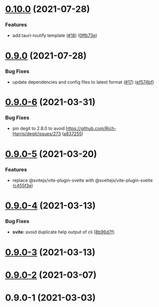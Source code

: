 # [0.10.0](https://github.com/svitejs/svite/compare/svite@0.9.0...svite@0.10.0) (2021-07-28)


### Features

* add tauri-routify template ([#18](https://github.com/svitejs/svite/issues/18)) ([0ffb73e](https://github.com/svitejs/svite/commit/0ffb73e10eaaa8542b9d43707b99f98d08dc4330))



# [0.9.0](https://github.com/svitejs/svite/compare/svite@0.9.0-6...svite@0.9.0) (2021-07-28)


### Bug Fixes

* update dependencies and config files to latest format ([#17](https://github.com/svitejs/svite/issues/17)) ([ef574bf](https://github.com/svitejs/svite/commit/ef574bfb70b87ddfeb9a5a2c1c5d94dbd830be40))



# [0.9.0-6](https://github.com/svitejs/svite/compare/svite@0.9.0-5...svite@0.9.0-6) (2021-03-31)


### Bug Fixes

* pin degit to 2.8.0 to avoid https://github.com/Rich-Harris/degit/issues/273 ([a837255](https://github.com/svitejs/svite/commit/a83725522d43630f98f1836e1b2e488f0190ba2f))



# [0.9.0-5](https://github.com/svitejs/svite/compare/svite@0.9.0-4...svite@0.9.0-5) (2021-03-20)


### Features

* replace @svitejs/vite-plugin-svelte with @sveltejs/vite-plugin-svelte ([c455f3e](https://github.com/svitejs/svite/commit/c455f3eb35ae22f1e2e75234eb9910999d873654))



# [0.9.0-4](https://github.com/svitejs/svite/compare/svite@0.9.0-3...svite@0.9.0-4) (2021-03-13)


### Bug Fixes

* **svite:** avoid duplicate help output of cli ([8b96d7f](https://github.com/svitejs/svite/commit/8b96d7f2639f8d63d3b07284403e204f835a09b4))



# [0.9.0-3](https://github.com/svitejs/svite/compare/svite@0.9.0-2...svite@0.9.0-3) (2021-03-13)



# [0.9.0-2](https://github.com/svitejs/svite/compare/svite@0.9.0-1...svite@0.9.0-2) (2021-03-07)



# 0.9.0-1 (2021-03-03)



